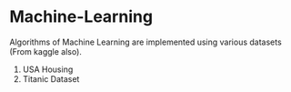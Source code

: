 # Machine-Learning

Algorithms of Machine Learning are implemented using various datasets (From kaggle also).
1. USA Housing
2. Titanic Dataset
